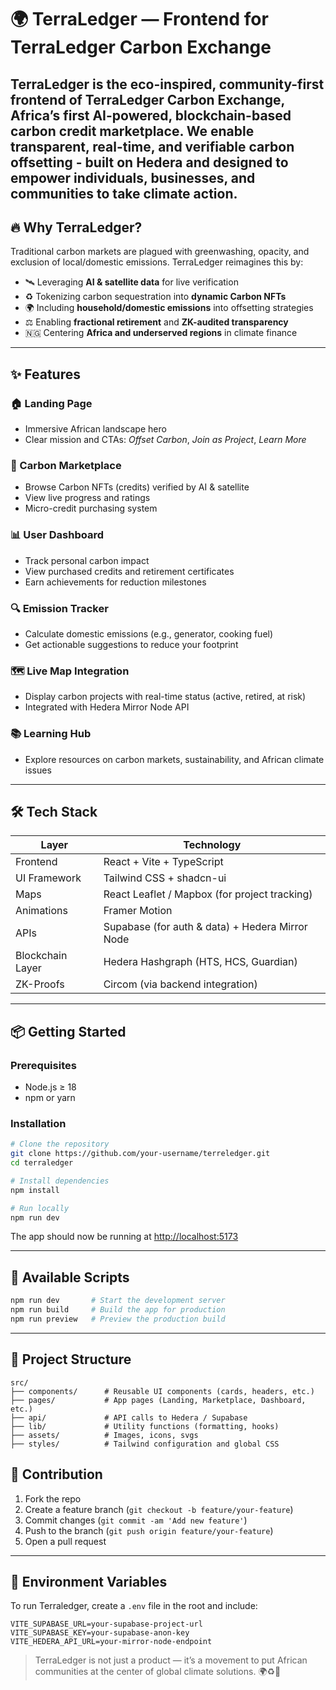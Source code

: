 # 🌍 TerraLedger — Frontend for TerraLedger Carbon Exchange
**TerraLedger** is the eco-inspired, community-first frontend of **TerraLedger Carbon Exchange**, Africa’s first AI-powered, blockchain-based carbon credit marketplace. We enable transparent, real-time, and verifiable carbon offsetting - built on Hedera and designed to empower individuals, businesses, and communities to take climate action.
---

## 🔥 Why TerraLedger?

Traditional carbon markets are plagued with greenwashing, opacity, and exclusion of local/domestic emissions. TerraLedger reimagines this by:

- 🛰️ Leveraging **AI & satellite data** for live verification
- ♻️ Tokenizing carbon sequestration into **dynamic Carbon NFTs**
- 🌍 Including **household/domestic emissions** into offsetting strategies
- ⚖️ Enabling **fractional retirement** and **ZK-audited transparency**
- 🇳🇬 Centering **Africa and underserved regions** in climate finance

---

## ✨ Features

### 🏠 Landing Page
- Immersive African landscape hero
- Clear mission and CTAs: *Offset Carbon*, *Join as Project*, *Learn More*

### 🌿 Carbon Marketplace
- Browse Carbon NFTs (credits) verified by AI & satellite
- View live progress and ratings
- Micro-credit purchasing system

### 📊 User Dashboard
- Track personal carbon impact
- View purchased credits and retirement certificates
- Earn achievements for reduction milestones

### 🔍 Emission Tracker
- Calculate domestic emissions (e.g., generator, cooking fuel)
- Get actionable suggestions to reduce your footprint

### 🗺️ Live Map Integration
- Display carbon projects with real-time status (active, retired, at risk)
- Integrated with Hedera Mirror Node API

### 📚 Learning Hub
- Explore resources on carbon markets, sustainability, and African climate issues

---

## 🛠 Tech Stack

| Layer             | Technology                           |
|------------------|---------------------------------------|
| Frontend          | React + Vite + TypeScript             |
| UI Framework      | Tailwind CSS + shadcn-ui              |
| Maps              | React Leaflet / Mapbox (for project tracking) |
| Animations        | Framer Motion                         |
| APIs              | Supabase (for auth & data) + Hedera Mirror Node |
| Blockchain Layer  | Hedera Hashgraph (HTS, HCS, Guardian) |
| ZK-Proofs         | Circom (via backend integration)      |

---

## 📦 Getting Started

### Prerequisites

- Node.js ≥ 18
- npm or yarn

### Installation

```bash
# Clone the repository
git clone https://github.com/your-username/terreledger.git
cd terraledger

# Install dependencies
npm install

# Run locally
npm run dev
````

The app should now be running at [http://localhost:5173](http://localhost:5173)

---

## 🧪 Available Scripts

```bash
npm run dev       # Start the development server
npm run build     # Build the app for production
npm run preview   # Preview the production build
```

---

## 🧩 Project Structure

```
src/
├── components/      # Reusable UI components (cards, headers, etc.)
├── pages/           # App pages (Landing, Marketplace, Dashboard, etc.)
├── api/             # API calls to Hedera / Supabase
├── lib/             # Utility functions (formatting, hooks)
├── assets/          # Images, icons, svgs
├── styles/          # Tailwind configuration and global CSS
```

## 🤝 Contribution

1. Fork the repo
2. Create a feature branch (`git checkout -b feature/your-feature`)
3. Commit changes (`git commit -am 'Add new feature'`)
4. Push to the branch (`git push origin feature/your-feature`)
5. Open a pull request

---

## 🔐 Environment Variables

To run Terraledger, create a `.env` file in the root and include:

```env
VITE_SUPABASE_URL=your-supabase-project-url
VITE_SUPABASE_KEY=your-supabase-anon-key
VITE_HEDERA_API_URL=your-mirror-node-endpoint

```

> TerraLedger is not just a product — it’s a movement to put African communities at the center of global climate solutions. 🌍♻️🚀

